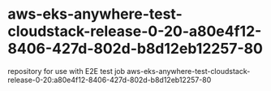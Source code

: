 # aws-eks-anywhere-test-cloudstack-release-0-20-a80e4f12-8406-427d-802d-b8d12eb12257-80
repository for use with E2E test job aws-eks-anywhere-test-cloudstack-release-0-20:a80e4f12-8406-427d-802d-b8d12eb12257-80
